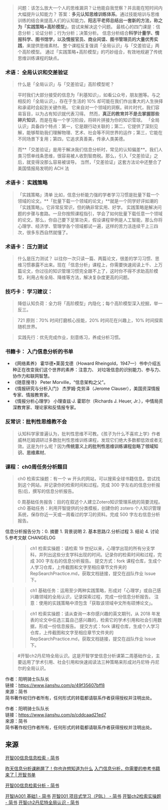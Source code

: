 
> 问题：该怎么放大一个人的思维漏洞？让他能自我觉察？并且能在短时间内大幅提升认知能力？
> 答案：**多元认知思维训练体系**。通过技能培训与思维训练的结合来提高人们的认知能力。**阳志平老师总结出一套新的方法，称之为「实践策略+高阶模型」**，尝试来解决这个问题。
> 最核心的四门课是：信息分析；论证分析；行为分析；决策分析。
> 信息分析结合**科学计量学、情报科学、图书馆学，以及情报官员、商业间谍、图书管理员的大量优秀实践**，来提供思维素材。
> 整个课程反复强调「全局认识」与「交差验证」两个高阶模型。
> 通过「实践策略+高阶模型」的巧妙组合，有效地规避了传统思维训练课程的缺点。


### 术语： 全局认识和交差验证

>什么是「全局认识」与「交差验证」高阶模型呢？

>平时我们大部分接受的信息为「利基知识」，如看公众号，朋友圈等。与之相反的「全局认识」，存在于生活的 10% 却可能在我们作出重大的人生抉择和承诺时会起到关键作用。
>它来自对一个领域的洞察。碎片时代，我们容易盲目，以为占有知识就代表习得。
>然而，**真正的教育并不是去掌握那些碎片知识**，而是在每一个学习阶段，将碎片拼接为你的知识雪球。
>「全局认识」具备四个特点：第一，它是跟行动关联的；第二，它提供了深刻见解，能够帮助我们理解物理、艺术、社会等不同世界的运作；第三，它能在不同场景下复用；第四，它追求真善美，传承人类美德。

>而**「交差验证」是用于解决我们信息分析时，常见的认知偏差**。我们人类习惯单线条思维，很容易被人收割智商税。那么，引入「交差验证」之后，就变得没那么容易被误导。
>当然，「交差验证」这套方法论中还整合了美国情报局发明的 ACH 法


### 术语卡： 实践策略

> 「实践策略」清单
> 比如，信息分析能力强的学者学习习惯是批量下载一个领域的论文。**「批量下载一个领域的论文」**就是一个同学好评如潮的「实践策略」。它非常反常识，但的确非常实用、好学。
 > 实践策略是解决问题的步骤与套路。一旦你按照课程指引，学会了如何批量下载任意一个领域的论文。那么，你自己要下足笨功夫，假设课程举例是人工智能，那么你将心理学、经济学、管理学各个领域都试一遍，这样的苦力活连续干上三四次，很多东西自然就懂了。

### 术语卡： 压力测试
> 什么是压力测试？
>以往你一次只读一篇、两篇论文，很差的学习习惯、思维习惯暴露不出来。现在「信息分析」课程上，你需要快速阅读上千、上万篇论文，你过往的知识管理习惯完全跟不上了，这时你不得不求助高阶模型，利用占有全局、降维等方法，解决复杂度更高的问题。


### 技巧卡： 学习建议：

> 降低认知负荷：全力将「高阶模型」内隐化；每个高阶模型深入挖掘，举一反三。
    
>721 原则：70% 时间打磨核心技能，20% 时间花在兴趣上，10% 时间探索随机世界。
    
> 实践先行：优先完成作业，刻意练习，养成分析习惯。

### 书籍卡： 入门信息分析的书单

* 《网络素养》 霍华德•莱茵戈德（Howard Rheingold，1947—）书中介绍五种正在改变我们这个世界的素养：注意力、 对垃圾信息的识别能力、参与力、协作力和联网智慧。
* 《随意搜寻》 Peter Morville，“信息架构之父”。
*  《情报研究与分析入门》 杰罗姆·克劳泽（Jerome Clauser），美国资深情报专家、情报教育家。
*  《情报分析心理学》 小理查兹·J. 霍耶尔（Richards J. Heuer, Jr.），中情局资深教育家、理论家和反情报专家。



### 反常识：批判性思维教不会
>认知科学家普遍认为，批判性思维不可教。《孩子为什么不喜欢上学》作者威林厄姆调研过多数批判性思维训练课程，发现它们绝大多数都低效或者无效。这是为什么呢？因为**传统意义上的批判性思维训练课程忽略了领域知识、思维素材**。



### 课程： ch0周任务分析题目

> ch0 检索实操题：有一个 w 开头的网站，可以搜索全球书籍信息。尝试找到这个网站，并记录你的检索时间和过程。完成 300 字左右的信息分析报告)后，撰写的信息分析报告。
> 
> 0 周基础任务报告：目的在叙述个人建立Zotero知识管理系统的简要流程。
> ch0 基础任务：利用开智提供的分类模板，创建你的 zotero 个人知识管理系统，保存你近一天或一周看过的学习的资料。完成 500 字左右信息分析报告。

信息分析报告分为：0. 摘要  1. 背景说明  2. 基本思路/2.分析过程   3. 结论  4. 讨论   5.参考文献  CHANGELOG


> > ch1 检索实操题：请检索 19 世纪以来，心理学出现的所有分支学科，并列出这些分支学科出现的时间。记录你的检索时间和过程，完成 300 字左右的信息分析报告。
> 提交方式：fork 课程仓库，生成个人学习仓库，上传截图和文字至相应章节文件夹的 RepSearchPractice.md，获取文档链接，提交在战队作业 Issue 下。


> > ch1 基础任务：运用至少两种实践策略，形成对「心理学」或自己感兴趣领域的全局认识，记录探索过程，完成一份信息分析报告。
> 注意：使用的实践策略中须包含「获取该领域中文所有硕博论文」。


>> ch1 检索实操题：请从查询一本你感兴趣的英文期刊，从 2018 年发表的论文中任选三篇自己感兴趣的，检索它的学术引用和社会引用数据，形成一份信息报告。
> 提交方式：fork 课程仓库，生成个人学习仓库，上传截图和文字至相应章节文件夹的 RepSearchPractice.md，获取文档链接，提交在战队作业 Issue 下。


> #开智ch2丹尼特全局认识。这是开智学堂信息分析课第二周基础作业，主要运用了学术引用、社会引用和快速阅读法三种策略来形成对丹尼特·丹尼尔的全局认识。
  
  
作者：阳明骑士队队长  
链接：https://www.jianshu.com/p/49f35607bff8  
來源：简书  
简书著作权归作者所有，任何形式的转载都请联系作者获得授权并注明出处。
  
  
作者：阳明骑士队队长  
链接：https://www.jianshu.com/p/cddcaad21ed7  
來源：简书  
简书著作权归作者所有，任何形式的转载都请联系作者获得授权并注明出处。

## 来源

[开智00信息信息检索 - 简书](https://www.jianshu.com/p/9d34cecfce44)

[昨天信息分析课刷屏了！你也许想知道为什么](https://mp.weixin.qq.com/s/T3hOwHlTE3cYl6b0zeJ9lg)
[入门信息分析，你需要的参考书籍来了 | 开智书单](https://mp.weixin.qq.com/s/wYlQHPjgMQo38YyUnGbTRQ)

[开智00信息检索分析 - 简书](https://www.jianshu.com/p/57dde218272d)

[开智IA001 基础1 - 简书](https://www.jianshu.com/p/cddcaad21ed7)
[开智001 项目式学习（PBL） - 简书](https://www.jianshu.com/p/51f536db1907)
[开智ch2检索实操题 - 简书](https://www.jianshu.com/p/49f35607bff8)
[开智ch2丹尼特全局认识 - 简书](https://www.jianshu.com/p/405f7f852f08)
<!--stackedit_data:
eyJoaXN0b3J5IjpbMTg3MDAwNzc1NV19
-->